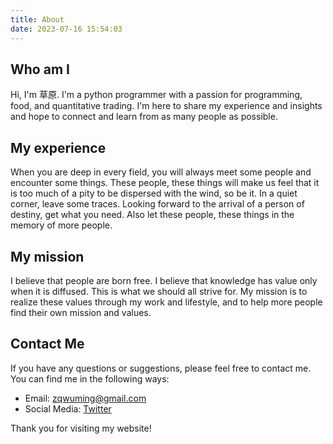 ```yaml
---
title: About
date: 2023-07-16 15:54:03
---
```


## Who am I

Hi, I'm 草原. I'm a python programmer with a passion for programming, food, and quantitative trading. I'm here to share my experience and insights and hope to connect and learn from as many people as possible.

## My experience

When you are deep in every field, you will always meet some people and encounter some things. These people, these things will make us feel that it is too much of a pity to be dispersed with the wind, so be it. In a quiet corner, leave some traces. Looking forward to the arrival of a person of destiny, get what you need. Also let these people, these things in the memory of more people.

## My mission

I believe that people are born free. I believe that knowledge has value only when it is diffused. This is what we should all strive for. My mission is to realize these values through my work and lifestyle, and to help more people find their own mission and values.

## Contact Me

If you have any questions or suggestions, please feel free to contact me. You can find me in the following ways:

- Email: zqwuming@gmail.com
- Social Media: [Twitter](https://twitter.com/coyun59793260)

Thank you for visiting my website!

